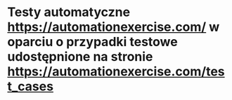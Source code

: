 # Testy automatyczne https://automationexercise.com/ w oparciu o przypadki testowe udostępnione na stronie https://automationexercise.com/test_cases
